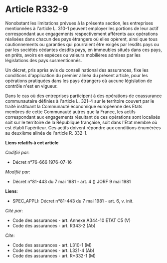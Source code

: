 # Article R332-9

Nonobstant les limitations prévues à la présente section, les entreprises mentionnées à l'article L. 310-1 peuvent employer
les portions de leur actif correspondant aux engagements respectivement afférents aux opérations réalisées dans chacun des
pays étrangers où elles opèrent, ainsi que tous cautionnements ou garanties qui pourraient être exigés par lesdits pays ou
par les sociétés cédantes desdits pays, en immeubles situés dans ces pays, en prêts, avoirs en espèces ou valeurs mobilières
admises par les législations des pays susmentionnés.

Un décret, pris après avis du conseil national des assurances, fixe les conditions d'application du premier alinéa du présent
article, pour les opérations pratiquées dans les pays étrangers où aucune législation de contrôle n'est en vigueur.

Dans le cas où des entreprises participent à des opérations de coassurance communautaire définies à l'article L. 321-4 sur le
territoire couvert par le traité instituant la Communauté économique européenne des Etats membres de cette Communauté autres
que la France, les actifs correspondant aux engagements résultant de ces opérations sont localisés soit sur le territoire de
la République française, soit dans l'Etat membre où est établi l'apériteur. Ces actifs doivent répondre aux conditions
énumérées au deuxième alinéa de l'article R. 332-1.

**Liens relatifs à cet article**

_Codifié par_:

  - Décret n°76-666 1976-07-16

_Modifié par_:

  - Décret n°81-443 du 7 mai 1981 - art. 4 () JORF 9 mai 1981

**Liens**:

  - SPEC_APPLI: Décret n°81-443 du 7 mai 1981 - art. 6, v. init.

_Cité par_:

  - Code des assurances - art. Annexe A344-10 ETAT C5 (V)
  - Code des assurances - art. R343-2 (Ab)

_Cite_:

  - Code des assurances - art. L310-1 (M)
  - Code des assurances - art. L321-4 (Ab)
  - Code des assurances - art. R*332-1 (M)
